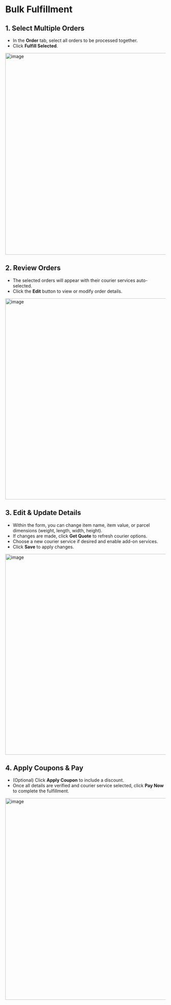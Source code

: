 # Bulk Fulfillment

## 1. Select Multiple Orders
- In the **Order** tab, select all orders to be processed together.
- Click **Fulfill Selected**.  

<img width="1280" height="633" alt="image" src="https://github.com/user-attachments/assets/3151ef7d-b117-4752-a037-1cd943f25101" />


## 2. Review Orders
- The selected orders will appear with their courier services auto-selected.
- Click the **Edit** button to view or modify order details.  

<img width="1280" height="631" alt="image" src="https://github.com/user-attachments/assets/bdb93a70-063f-4678-b0d3-ad38d9ad769e" />

## 3. Edit & Update Details
- Within the form, you can change item name, item value, or parcel dimensions (weight, length, width, height).
- If changes are made, click **Get Quote** to refresh courier options.
- Choose a new courier service if desired and enable add-on services.
- Click **Save** to apply changes.  

<img width="1280" height="630" alt="image" src="https://github.com/user-attachments/assets/4f62011a-29c7-4005-ae0a-55786d628455" />


## 4. Apply Coupons & Pay
- (Optional) Click **Apply Coupon** to include a discount.
- Once all details are verified and courier service selected, click **Pay Now** to complete the fulfillment.  

<img width="1280" height="633" alt="image" src="https://github.com/user-attachments/assets/f9dd950a-3a78-402b-9564-04eca1c32c67" />

